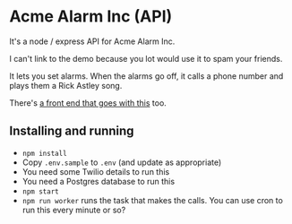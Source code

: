 # Acme Alarm Inc (API)

It's a node / express API for Acme Alarm Inc.

I can't link to the demo because you lot would use it to spam your friends.

It lets you set alarms. When the alarms go off, it calls a phone number and plays them a Rick Astley song.

There's [a front end that goes with this](https://github.com/fakedarren/acme-alarm-inc) too.


## Installing and running

- `npm install`
- Copy `.env.sample` to `.env` (and update as appropriate)
- You need some Twilio details to run this
- You need a Postgres database to run this
- `npm start`
- `npm run worker` runs the task that makes the calls. You can use cron to run this every minute or so?
